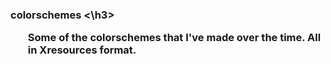 <h3> colorschemes <\h3>
<ul>Some of the colorschemes that I've made over the time. All in Xresources format.</ul>
